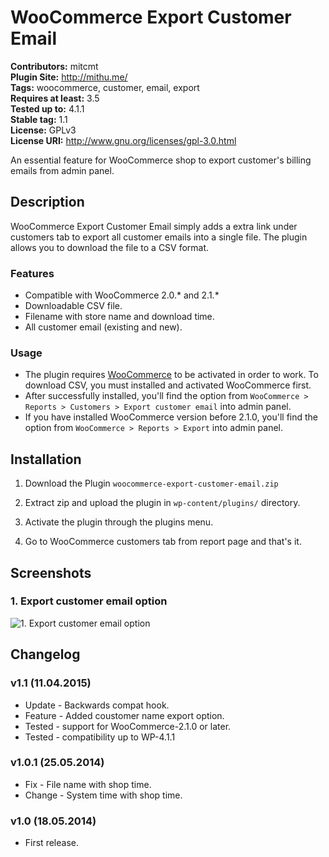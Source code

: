 # WooCommerce Export Customer Email #
**Contributors:** mitcmt  
**Plugin Site:** http://mithu.me/  
**Tags:** woocommerce, customer, email, export  
**Requires at least:** 3.5  
**Tested up to:** 4.1.1  
**Stable tag:** 1.1  
**License:** GPLv3  
**License URI:** http://www.gnu.org/licenses/gpl-3.0.html  

An essential feature for WooCommerce shop to export customer's billing emails from admin panel.


## Description ##

WooCommerce Export Customer Email simply adds a extra link under customers tab to export all customer emails into a single file. The plugin allows you to download the file to a CSV format.

### Features ###

* Compatible with WooCommerce 2.0.* and 2.1.*
* Downloadable CSV file.
* Filename with store name and download time.
* All customer email (existing and new).

### Usage ###

* The plugin requires [WooCommerce](http://wordpress.org/plugins/woocommerce/) to be activated in order to work. To download CSV, you must installed and activated WooCommerce first.
* After successfully installed, you'll find the option from `WooCommerce > Reports > Customers > Export customer email` into admin panel.
* If you have installed WooCommerce version before 2.1.0, you'll find the option from `WooCommerce > Reports > Export` into admin panel.


## Installation ##

1. Download the Plugin `woocommerce-export-customer-email.zip`

2. Extract zip and upload the plugin in `wp-content/plugins/` directory.

3. Activate the plugin through the plugins menu.

4. Go to WooCommerce customers tab from report page and that's it.


## Screenshots ##

### 1. Export customer email option ###
![1. Export customer email option](https://raw.githubusercontent.com/mhmithu/woocommerce-export-customer-email/master/screenshot-1.jpg)



## Changelog ##

### v1.1 (11.04.2015) ###
* Update - Backwards compat hook.
* Feature - Added coustomer name export option.
* Tested - support for WooCommerce-2.1.0 or later.
* Tested - compatibility up to WP-4.1.1

### v1.0.1 (25.05.2014) ###
* Fix - File name with shop time.
* Change - System time with shop time.

### v1.0 (18.05.2014) ###
* First release.
